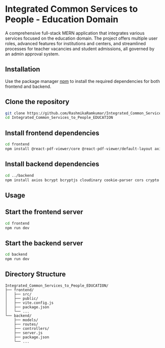 # Integrated Common Services to People - Education Domain

A comprehensive full-stack MERN application that integrates various services focused on the education domain. The project offers multiple user roles, advanced features for institutions and centers, and streamlined processes for teacher vacancies and student admissions, all governed by an admin approval system.

## Installation

Use the package manager [npm](https://www.npmjs.com/) to install the required dependencies for both frontend and backend.

## Clone the repository
```bash
git clone https://github.com/RashmikaRamkumar/Integrated_Common_Services_to_People_EDUCATION.git
cd Integrated_Common_Services_to_People_EDUCATION
```

## Install frontend dependencies

```bash
cd frontend
npm install @react-pdf-viewer/core @react-pdf-viewer/default-layout axios js-cookie react react-dom react-hot-toast react-pdf react-router-dom react-toastify @types/react @types/react-dom @vitejs/plugin-react-swc eslint eslint-plugin-react eslint-plugin-react-hooks eslint-plugin-react-refresh vite
```
## Install backend dependencies

```bash
cd ../backend
npm install axios bcrypt bcryptjs cloudinary cookie-parser cors crypto dotenv express express-fileupload gridfs-stream jsonwebtoken mongodb mongoose mongoose-validator multer multer-gridfs-storage nodemon react-pdf validator
```

## Usage

## Start the frontend server

```bash
cd frontend
npm run dev
```
## Start the backend server
```bash
cd backend
npm run dev
```
## Directory Structure
```plaintext
Integrated_Common_Services_to_People_EDUCATION/
├── frontend/
│   ├── src/
│   ├── public/
│   ├── vite.config.js
│   ├── package.json
│   └── ...
└── backend/
    ├── models/
    ├── routes/
    ├── controllers/
    ├── server.js
    ├── package.json
    └── ...
```
